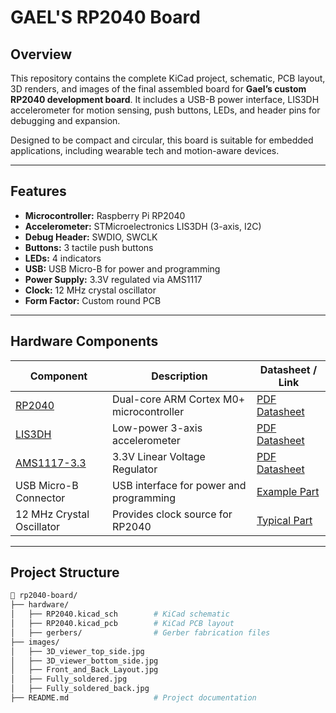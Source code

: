 # GAEL'S RP2040 Board



## Overview

This repository contains the complete KiCad project, schematic, PCB layout, 3D renders, and images of the final assembled board for **Gael’s custom RP2040 development board**. It includes a USB-B power interface, LIS3DH accelerometer for motion sensing, push buttons, LEDs, and header pins for debugging and expansion. 

Designed to be compact and circular, this board is suitable for embedded applications, including wearable tech and motion-aware devices.

---

## Features

- **Microcontroller:** Raspberry Pi RP2040
- **Accelerometer:** STMicroelectronics LIS3DH (3-axis, I2C)
- **Debug Header:** SWDIO, SWCLK
- **Buttons:** 3 tactile push buttons
- **LEDs:** 4 indicators
- **USB:** USB Micro-B for power and programming
- **Power Supply:** 3.3V regulated via AMS1117
- **Clock:** 12 MHz crystal oscillator
- **Form Factor:** Custom round PCB

---

## Hardware Components

| Component       | Description                                                       | Datasheet / Link |
|----------------|-------------------------------------------------------------------|------------------|
| [RP2040](https://www.raspberrypi.com/documentation/microcontrollers/rp2040.html) | Dual-core ARM Cortex M0+ microcontroller | [PDF Datasheet](https://datasheets.raspberrypi.com/rp2040/rp2040-datasheet.pdf) |
| [LIS3DH](https://www.st.com/en/mems-and-sensors/lis3dh.html)                     | Low-power 3-axis accelerometer             | [PDF Datasheet](https://www.st.com/resource/en/datasheet/lis3dh.pdf) |
| [AMS1117-3.3](https://www.advanced-monolithic.com/pdf/ds1117.pdf)                | 3.3V Linear Voltage Regulator              | [PDF Datasheet](https://www.advanced-monolithic.com/pdf/ds1117.pdf) |
| USB Micro-B Connector | USB interface for power and programming           | [Example Part](https://www.sparkfun.com/products/9966) |
| 12 MHz Crystal Oscillator | Provides clock source for RP2040                    | [Typical Part](https://www.digikey.com/en/products/detail/ecs-inc/ECS-120-12-33A-EN/3083686) |

---

## Project Structure

```bash
📁 rp2040-board/
├── hardware/
│   ├── RP2040.kicad_sch        # KiCad schematic
│   ├── RP2040.kicad_pcb        # KiCad PCB layout
│   ├── gerbers/                # Gerber fabrication files
├── images/
│   ├── 3D_viewer_top_side.jpg
│   ├── 3D_viewer_bottom_side.jpg
│   ├── Front_and_Back_Layout.jpg
│   ├── Fully_soldered.jpg
│   ├── Fully_soldered_back.jpg
├── README.md                   # Project documentation
